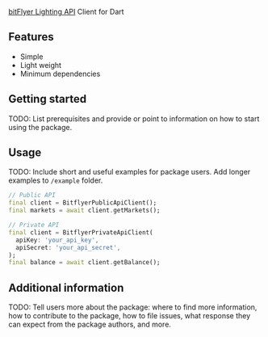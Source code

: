 <!--
This README describes the package. If you publish this package to pub.dev,
this README's contents appear on the landing page for your package.

For information about how to write a good package README, see the guide for
[writing package pages](https://dart.dev/tools/pub/writing-package-pages).

For general information about developing packages, see the Dart guide for
[creating packages](https://dart.dev/guides/libraries/create-packages)
and the Flutter guide for
[developing packages and plugins](https://flutter.dev/to/develop-packages).
-->

[bitFlyer Lighting API](https://lightning.bitflyer.com/docs?lang=ja) Client for Dart

## Features

* Simple
* Light weight
* Minimum dependencies

## Getting started

TODO: List prerequisites and provide or point to information on how to
start using the package.

## Usage

TODO: Include short and useful examples for package users. Add longer examples
to `/example` folder.

```dart
// Public API
final client = BitflyerPublicApiClient();
final markets = await client.getMarkets();

// Private API
final client = BitflyerPrivateApiClient(
  apiKey: 'your_api_key',
  apiSecret: 'your_api_secret', 
);
final balance = await client.getBalance();
```

## Additional information

TODO: Tell users more about the package: where to find more information, how to
contribute to the package, how to file issues, what response they can expect
from the package authors, and more.
